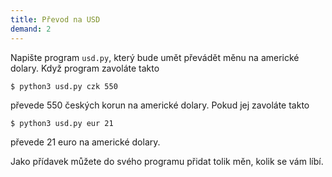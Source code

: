 ```yaml
---
title: Převod na USD
demand: 2
---
```


Napište program `usd.py`, který bude umět převádět měnu na americké dolary. Když program zavoláte takto

```shell
$ python3 usd.py czk 550
```

převede 550 českých korun na americké dolary. Pokud jej zavoláte takto

```shell
$ python3 usd.py eur 21
```

převede 21 euro na americké dolary.

Jako přídavek můžete do svého programu přidat tolik měn, kolik se vám líbí.

